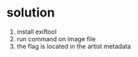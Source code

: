 # solution 

1. install exiftool
2. run command on image file 
3. the flag is located in the artist metadata 